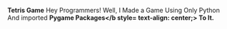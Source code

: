 <b>Tetris Game</b>
Hey Programmers! Well, I Made a Game Using Only Python And imported <b>Pygame Packages</b style= text-align: center;> To It.
